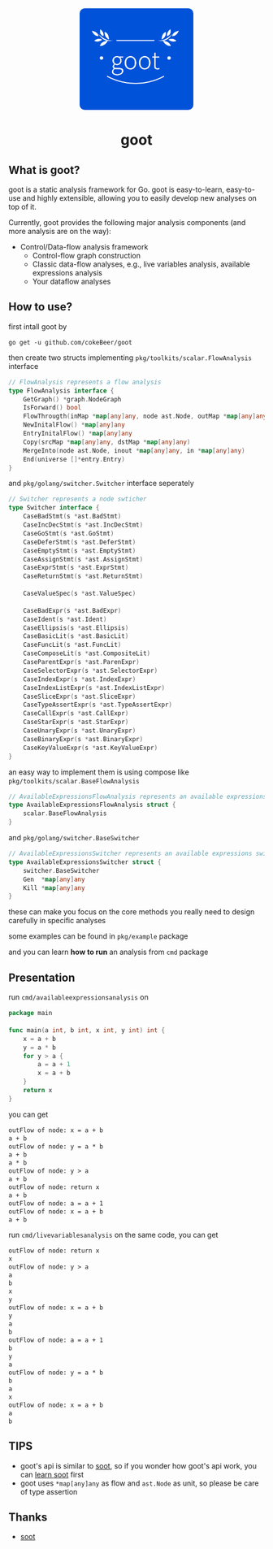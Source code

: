 <div align="center">
  <img src="goot-logo.png" height="200" style="border-radius:10px;">

 # goot
</div>

## What is goot?

goot is a static analysis framework for Go. goot is easy-to-learn, easy-to-use and highly extensible,  allowing you to easily develop new analyses on top of it.

Currently, goot provides the following major analysis components (and more analysis are on the way):

- Control/Data-flow analysis framework
  - Control-flow graph construction
  - Classic data-flow analyses, e.g., live variables analysis, available expressions analysis
  - Your dataflow analyses

## How to use?

first intall goot by

```
go get -u github.com/cokeBeer/goot
```

then create two structs implementing  `pkg/toolkits/scalar.FlowAnalysis` interface

```go
// FlowAnalysis represents a flow analysis
type FlowAnalysis interface {
	GetGraph() *graph.NodeGraph
	IsForward() bool
	FlowThrougth(inMap *map[any]any, node ast.Node, outMap *map[any]any)
	NewInitalFlow() *map[any]any
	EntryInitalFlow() *map[any]any
	Copy(srcMap *map[any]any, dstMap *map[any]any)
	MergeInto(node ast.Node, inout *map[any]any, in *map[any]any)
	End(universe []*entry.Entry)
}
```

and `pkg/golang/switcher.Switcher` interface seperately

```go
// Switcher represents a node swticher
type Switcher interface {
	CaseBadStmt(s *ast.BadStmt)
	CaseIncDecStmt(s *ast.IncDecStmt)
	CaseGoStmt(s *ast.GoStmt)
	CaseDeferStmt(s *ast.DeferStmt)
	CaseEmptyStmt(s *ast.EmptyStmt)
	CaseAssignStmt(s *ast.AssignStmt)
	CaseExprStmt(s *ast.ExprStmt)
	CaseReturnStmt(s *ast.ReturnStmt)

	CaseValueSpec(s *ast.ValueSpec)

	CaseBadExpr(s *ast.BadExpr)
	CaseIdent(s *ast.Ident)
	CaseEllipsis(s *ast.Ellipsis)
	CaseBasicLit(s *ast.BasicLit)
	CaseFuncLit(s *ast.FuncLit)
	CaseComposeLit(s *ast.CompositeLit)
	CaseParentExpr(s *ast.ParenExpr)
	CaseSelectorExpr(s *ast.SelectorExpr)
	CaseIndexExpr(s *ast.IndexExpr)
	CaseIndexListExpr(s *ast.IndexListExpr)
	CaseSliceExpr(s *ast.SliceExpr)
	CaseTypeAssertExpr(s *ast.TypeAssertExpr)
	CaseCallExpr(s *ast.CallExpr)
	CaseStarExpr(s *ast.StarExpr)
	CaseUnaryExpr(s *ast.UnaryExpr)
	CaseBinaryExpr(s *ast.BinaryExpr)
	CaseKeyValueExpr(s *ast.KeyValueExpr)
}
```

an easy way to implement them is using compose like `pkg/toolkits/scalar.BaseFlowAnalysis`

```go
// AvailableExpressionsFlowAnalysis represents an available expressions analysis
type AvailableExpressionsFlowAnalysis struct {
	scalar.BaseFlowAnalysis
}
```

and `pkg/golang/switcher.BaseSwitcher`

```go
// AvailableExpressionsSwitcher represents an available expressions switcher
type AvailableExpressionsSwitcher struct {
	switcher.BaseSwitcher
	Gen  *map[any]any
	Kill *map[any]any
}
```

these can make you focus on the core methods you really need to design carefully in specific analyses

some examples can be found in `pkg/example` package

and you can learn **how to run** an analysis from  `cmd` package

## Presentation

run `cmd/availableexpressionsanalysis` on

```go
package main

func main(a int, b int, x int, y int) int {
	x = a + b
	y = a * b
	for y > a {
		a = a + 1
		x = a + b
	}
	return x
}
```

you can get

```
outFlow of node: x = a + b
a + b
outFlow of node: y = a * b
a + b
a * b
outFlow of node: y > a
a + b
outFlow of node: return x
a + b
outFlow of node: a = a + 1
outFlow of node: x = a + b
a + b
```

run `cmd/livevariablesanalysis` on the same code, you can get

```
outFlow of node: return x
x
outFlow of node: y > a
a
b
x
y
outFlow of node: x = a + b
y
a
b
outFlow of node: a = a + 1
b
y
a
outFlow of node: y = a * b
b
a
x
outFlow of node: x = a + b
a
b
```

## TIPS

- goot's api is similar to [soot](https://github.com/soot-oss/soot), so if you wonder how goot's api work, you can [learn soot](https://github.com/soot-oss/soot/wiki/Implementing-an-intra-procedural-data-flow-analysis-in-Soot) first
- goot uses `*map[any]any` as flow and `ast.Node` as unit, so please be care of type assertion

## Thanks

- [soot](https://github.com/soot-oss/soot)